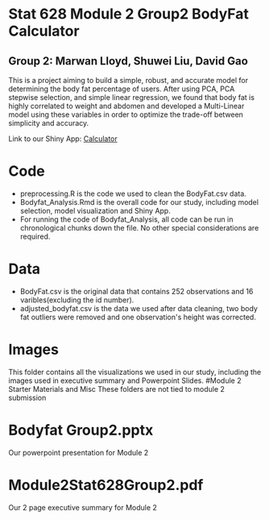 # Stat 628 Module 2 Group2 BodyFat Calculator
## Group 2: Marwan Lloyd, Shuwei Liu, David Gao
This is a project aiming to build a simple, robust, and accurate model for determining the body fat percentage of users. After using PCA, PCA stepwise selection, and simple linear regression, we found that body fat is highly correlated to weight and abdomen and developed a Multi-Linear model using these variables in order to optimize the trade-off between simplicity and accuracy.

Link to our Shiny App: [Calculator](https://mlloyd05.shinyapps.io/bodyfat_shiny_app/)
# Code
- preprocessing.R is the code we used to clean the BodyFat.csv data.
- Bodyfat_Analysis.Rmd is the overall code for our study, including model selection, model visualization and Shiny App.
- For running the code of Bodyfat_Analysis, all code can be run in chronological chunks down the file. No other special considerations are required. 
# Data
- BodyFat.csv is the original data that contains 252 observations and 16 varibles(excluding the id number).
- adjusted_bodyfat.csv is the data we used after data cleaning, two body fat outliers were removed and one observation's height was corrected.
# Images
This folder contains all the visualizations we used in our study, including the images used in executive summary and Powerpoint Slides.
#Module 2 Starter Materials and Misc
These folders are not tied to module 2 submission 
# Bodyfat Group2.pptx
Our powerpoint presentation for Module 2
# Module2Stat628Group2.pdf
Our 2 page executive summary for Module 2
